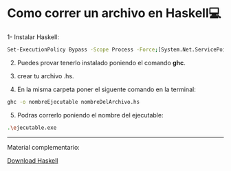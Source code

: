 # Como correr un archivo en Haskell💻
1-  Instalar Haskell:

```bash 
Set-ExecutionPolicy Bypass -Scope Process -Force;[System.Net.ServicePointManager]::SecurityProtocol = [System.Net.ServicePointManager]::SecurityProtocol -bor 3072; try { Invoke-Command -ScriptBlock ([ScriptBlock]::Create((Invoke-WebRequest https://www.haskell.org/ghcup/sh/bootstrap-haskell.ps1 -UseBasicParsing))) -ArgumentList $true } catch { Write-Error $_ }
```
2. Puedes provar tenerlo instalado poniendo el comando **ghc**.
   
3. crear tu archivo .hs.
   
4.  En la misma carpeta poner el siguente comando en la terminal:
```bash 
ghc -o nombreEjecutable nombreDelArchivo.hs
```
5. Podras correrlo poniendo el nombre del ejecutable:
```bash 
.\ejecutable.exe
```
---
Material complementario:

[Download Haskell](https://www.haskell.org/downloads/)

